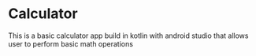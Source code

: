 # Calculator
This is a basic calculator app build in kotlin with android studio that allows user to perform basic math operations
